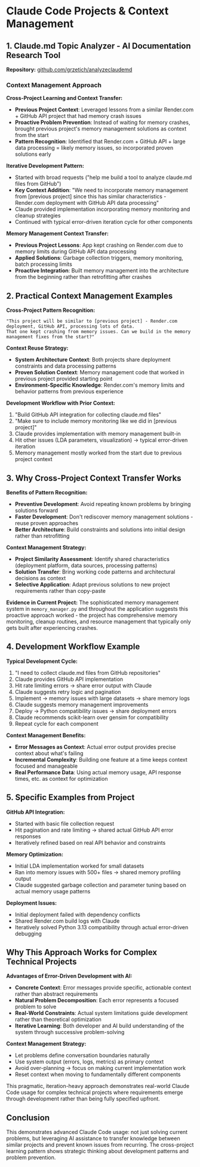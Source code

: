 # Claude Code Projects & Context Management

## 1. Claude.md Topic Analyzer - AI Documentation Research Tool
**Repository:** [github.com/grzetich/analyzeclaudemd](https://github.com/grzetich/analyzeclaudemd)

### Context Management Approach

**Cross-Project Learning and Context Transfer:**
- **Previous Project Context**: Leveraged lessons from a similar Render.com + GitHub API project that had memory crash issues
- **Proactive Problem Prevention**: Instead of waiting for memory crashes, brought previous project's memory management solutions as context from the start
- **Pattern Recognition**: Identified that Render.com + GitHub API + large data processing = likely memory issues, so incorporated proven solutions early

**Iterative Development Pattern:**
- Started with broad requests ("help me build a tool to analyze claude.md files from GitHub")
- **Key Context Addition**: "We need to incorporate memory management from [previous project] since this has similar characteristics - Render.com deployment with GitHub API data processing"
- Claude provided implementation incorporating memory monitoring and cleanup strategies
- Continued with typical error-driven iteration cycle for other components

**Memory Management Context Transfer:**
- **Previous Project Lessons**: App kept crashing on Render.com due to memory limits during GitHub API data processing
- **Applied Solutions**: Garbage collection triggers, memory monitoring, batch processing limits
- **Proactive Integration**: Built memory management into the architecture from the beginning rather than retrofitting after crashes

## 2. Practical Context Management Examples

**Cross-Project Pattern Recognition:**
```
"This project will be similar to [previous project] - Render.com deployment, GitHub API, processing lots of data.
That one kept crashing from memory issues. Can we build in the memory management fixes from the start?"
```

**Context Reuse Strategy:**
- **System Architecture Context**: Both projects share deployment constraints and data processing patterns
- **Proven Solution Context**: Memory management code that worked in previous project provided starting point
- **Environment-Specific Knowledge**: Render.com's memory limits and behavior patterns from previous experience

**Development Workflow with Prior Context:**
1. "Build GitHub API integration for collecting claude.md files"
2. "Make sure to include memory monitoring like we did in [previous project]"
3. Claude provides implementation with memory management built-in
4. Hit other issues (LDA parameters, visualization) → typical error-driven iteration
5. Memory management mostly worked from the start due to previous project context

## 3. Why Cross-Project Context Transfer Works

**Benefits of Pattern Recognition:**
- **Preventive Development**: Avoid repeating known problems by bringing solutions forward
- **Faster Development**: Don't rediscover memory management solutions - reuse proven approaches
- **Better Architecture**: Build constraints and solutions into initial design rather than retrofitting

**Context Management Strategy:**
- **Project Similarity Assessment**: Identify shared characteristics (deployment platform, data sources, processing patterns)
- **Solution Transfer**: Bring working code patterns and architectural decisions as context
- **Selective Application**: Adapt previous solutions to new project requirements rather than copy-paste

**Evidence in Current Project:**
The sophisticated memory management system in `memory_manager.py` and throughout the application suggests this proactive approach worked - the project has comprehensive memory monitoring, cleanup routines, and resource management that typically only gets built after experiencing crashes.

## 4. Development Workflow Example

**Typical Development Cycle:**
1. "I need to collect claude.md files from GitHub repositories"
2. Claude provides GitHub API implementation
3. Hit rate limiting errors → share error output with Claude
4. Claude suggests retry logic and pagination
5. Implement → memory issues with large datasets → share memory logs
6. Claude suggests memory management improvements
7. Deploy → Python compatibility issues → share deployment errors
8. Claude recommends scikit-learn over gensim for compatibility
9. Repeat cycle for each component

**Context Management Benefits:**
- **Error Messages as Context**: Actual error output provides precise context about what's failing
- **Incremental Complexity**: Building one feature at a time keeps context focused and manageable
- **Real Performance Data**: Using actual memory usage, API response times, etc. as context for optimization

## 5. Specific Examples from Project

**GitHub API Integration:**
- Started with basic file collection request
- Hit pagination and rate limiting → shared actual GitHub API error responses
- Iteratively refined based on real API behavior and constraints

**Memory Optimization:**
- Initial LDA implementation worked for small datasets
- Ran into memory issues with 500+ files → shared memory profiling output
- Claude suggested garbage collection and parameter tuning based on actual memory usage patterns

**Deployment Issues:**
- Initial deployment failed with dependency conflicts
- Shared Render.com build logs with Claude
- Iteratively solved Python 3.13 compatibility through actual error-driven debugging

## Why This Approach Works for Complex Technical Projects

**Advantages of Error-Driven Development with AI:**
- **Concrete Context**: Error messages provide specific, actionable context rather than abstract requirements
- **Natural Problem Decomposition**: Each error represents a focused problem to solve
- **Real-World Constraints**: Actual system limitations guide development rather than theoretical optimization
- **Iterative Learning**: Both developer and AI build understanding of the system through successive problem-solving

**Context Management Strategy:**
- Let problems define conversation boundaries naturally
- Use system output (errors, logs, metrics) as primary context
- Avoid over-planning → focus on making current implementation work
- Reset context when moving to fundamentally different components

This pragmatic, iteration-heavy approach demonstrates real-world Claude Code usage for complex technical projects where requirements emerge through development rather than being fully specified upfront.

## Conclusion

This demonstrates advanced Claude Code usage: not just solving current problems, but leveraging AI assistance to transfer knowledge between similar projects and prevent known issues from recurring. The cross-project learning pattern shows strategic thinking about development patterns and problem prevention.